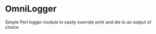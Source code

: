OmniLogger
==========

Simple Perl logger module to easily override print and die to an output of choice
